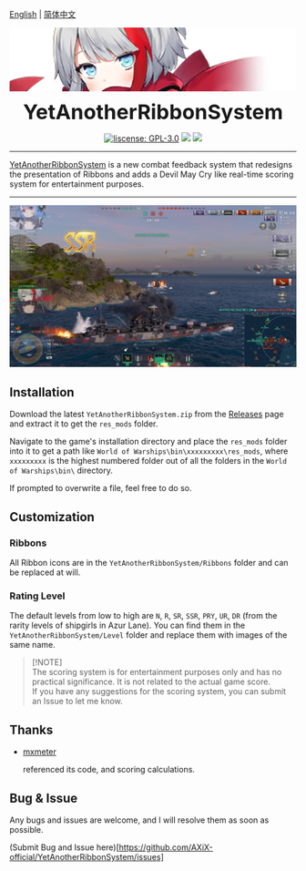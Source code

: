 [English](README_EN.md) | [简体中文](README.md)

<p align="center">
 <img src="doc/logo.png" align="middle" width = "600"/>
<p align="center">
<p align="center">
 <strong style="font-size: 36px;">YetAnotherRibbonSystem</strong>
</p>
<p align="center">
    <a href="./COPYING"><img src="https://img.shields.io/github/license/AXiX-official/YetAnotherRibbonSystem" alt="liscense: GPL-3.0"></a>
    <a href="https://github.com/AXiX-official/YetAnotherRibbonSystem/releases"><img src="https://img.shields.io/github/v/release/AXiX-official/YetAnotherRibbonSystem"></a>
    <a href="https://github.com/wgmods/ModSDK"><img src="https://img.shields.io/badge/Game%20Version-13.8.0-blue"></a>
</p>

---

[YetAnotherRibbonSystem](https://github.com/AXiX-official/YetAnotherRibbonSystem) is a new combat feedback system that redesigns the presentation of Ribbons and adds a Devil May Cry like real-time scoring system for entertainment purposes.

---

![preview](doc/image1.png)

## Installation

Download the latest `YetAnotherRibbonSystem.zip` from the [Releases](https://github.com/AXiX-official/YetAnotherRibbonSystem/releases) page and extract it to get the `res_mods` folder.

Navigate to the game's installation directory and place the `res_mods` folder into it to get a path like `World of Warships\bin\xxxxxxxxx\res_mods`, where `xxxxxxxxx` is the highest numbered folder out of all the folders in the `World of Warships\bin\` directory.

If prompted to overwrite a file, feel free to do so.

## Customization

### Ribbons

All Ribbon icons are in the `YetAnotherRibbonSystem/Ribbons` folder and can be replaced at will.

### Rating Level

The default levels from low to high are `N`, `R`, `SR`, `SSR`, `PRY`, `UR`, `DR` (from the rarity levels of shipgirls in Azur Lane). You can find them in the `YetAnotherRibbonSystem/Level` folder and replace them with images of the same name.

> [!NOTE]\
> The scoring system is for entertainment purposes only and has no practical significance. It is not related to the actual game score.\
> If you have any suggestions for the scoring system, you can submit an Issue to let me know.

## Thanks

- [mxmeter](https://github.com/qMBQx8GH/mxmeter)
    
    referenced its code, and scoring calculations.

## Bug & Issue

Any bugs and issues are welcome, and I will resolve them as soon as possible.

(Submit Bug and Issue here)[https://github.com/AXiX-official/YetAnotherRibbonSystem/issues]